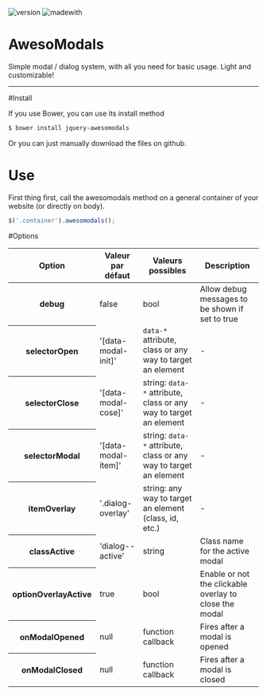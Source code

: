 ![version](https://img.shields.io/badge/version-1.0.1-orange.svg?style=flat-square) ![madewith](https://img.shields.io/badge/made%20with-jquery-brightgreen.svg?style=flat-square)

# AwesoModals
Simple modal / dialog system, with all you need for basic usage. Light and customizable!

---

#Install

If you use Bower, you can use its install method

```bash
$ bower install jquery-awesomodals
```

Or you can just manually download the files on github.

# Use

First thing first, call the awesomodals method on a general container of your website (or directly on body).

```javascript
$('.container').awesomodals();
```

#Options
<table>
	<thead>
		<tr>
			<th>Option</th>
			<th>Valeur par défaut</th>
			<th>Valeurs possibles</th>
			<th>Description</th>
		</tr>
	</thead>
	<tbody>
		<tr>
			<th>debug</th>
			<td>false</td>
			<td>bool</td>
			<td>Allow debug messages to be shown if set to true</td>
		</tr>
		<tr>
			<th>selectorOpen</th>
			<td>'[data-modal-init]'</td>
			<td><code>data-*</code> attribute, class or any way to target an element</td>
			<td>-</td>
		</tr>
		<tr>
			<th>selectorClose</th>
			<td>'[data-modal-cose]'</td>
			<td>string: <code>data-*</code> attribute, class or any way to target an element</td>
			<td>-</td>
		</tr>
		<tr>
			<th>selectorModal</th>
			<td>'[data-modal-item]'</td>
			<td>string: <code>data-*</code> attribute, class or any way to target an element</td>
			<td>-</td>
		</tr>
		<tr>
			<th>itemOverlay</th>
			<td>'.dialog-overlay'</td>
			<td>string: any way to target an element (class, id, etc.)</td>
			<td>-</td>
		</tr>
		<tr>
			<th>classActive</th>
			<td>'dialog--active'</td>
			<td>string</td>
			<td>Class name for the active modal</td>
		</tr>
		<tr>
			<th>optionOverlayActive</th>
			<td>true</td>
			<td>bool</td>
			<td>Enable or not the clickable overlay to close the modal</td>
		</tr>
		<tr>
			<th>onModalOpened</th>
			<td>null</td>
			<td>function callback</td>
			<td>Fires after a modal is opened</td>
		</tr>
		<tr>
			<th>onModalClosed</th>
			<td>null</td>
			<td>function callback</td>
			<td>Fires after a modal is closed</td>
		</tr>
	</tbody>
</table>
